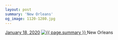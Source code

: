 ```yaml
---
layout: post
summary: 'New Orleans'
og_image: 1120-1280.jpg
---
```


<p>
  <time>
    <a href="/1120">January 18, 2020</a>
  </time>
  <a href="/1120">
    <img src="{{ site.assets_url }}/1120-640.jpg" srcset="{{ site.assets_url }}/1120-320.jpg 320w, {{ site.assets_url }}/1120-640.jpg 640w, {{ site.assets_url }}/1120-960.jpg 960w, {{ site.assets_url }}/1120-1280.jpg 1280w" sizes="(min-width: 700px) 50vw, calc(100vw - 2rem)" alt="{{ page.summary }}" />
  </a>
  <span>New Orleans</span>
</p>
